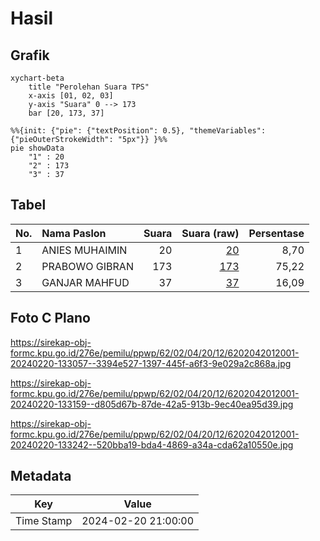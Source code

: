 # Hasil

## Grafik

```mermaid
xychart-beta
    title "Perolehan Suara TPS"
    x-axis [01, 02, 03]
    y-axis "Suara" 0 --> 173
    bar [20, 173, 37]
```

```mermaid
%%{init: {"pie": {"textPosition": 0.5}, "themeVariables": {"pieOuterStrokeWidth": "5px"}} }%%
pie showData
    "1" : 20
    "2" : 173
    "3" : 37
```

## Tabel

| No. | Nama Paslon    | Suara | Suara (raw) | Persentase |
|:--- |:-------------- | -----:| -----------:| ----------:|
| 1   | ANIES MUHAIMIN | 20    | [20][p-1]   | 8,70       |
| 2   | PRABOWO GIBRAN | 173   | [173][p-2]  | 75,22      |
| 3   | GANJAR MAHFUD  | 37    | [37][p-3]   | 16,09      |


[p-1]: https://github.com/gigit-pemilu/pemilu-2024-62-kalimantan-tengah/blob/main/pilpres/hitung-suara/sub/62-kalimantan-tengah/sub/02-kotawaringin-timur/sub/04-parenggean/sub/2012-bandar-agung/sub/001-tps/sub/paslon-1.txt
[p-2]: https://github.com/gigit-pemilu/pemilu-2024-62-kalimantan-tengah/blob/main/pilpres/hitung-suara/sub/62-kalimantan-tengah/sub/02-kotawaringin-timur/sub/04-parenggean/sub/2012-bandar-agung/sub/001-tps/sub/paslon-2.txt
[p-3]: https://github.com/gigit-pemilu/pemilu-2024-62-kalimantan-tengah/blob/main/pilpres/hitung-suara/sub/62-kalimantan-tengah/sub/02-kotawaringin-timur/sub/04-parenggean/sub/2012-bandar-agung/sub/001-tps/sub/paslon-3.txt

## Foto C Plano

https://sirekap-obj-formc.kpu.go.id/276e/pemilu/ppwp/62/02/04/20/12/6202042012001-20240220-133057--3394e527-1397-445f-a6f3-9e029a2c868a.jpg

https://sirekap-obj-formc.kpu.go.id/276e/pemilu/ppwp/62/02/04/20/12/6202042012001-20240220-133159--d805d67b-87de-42a5-913b-9ec40ea95d39.jpg

https://sirekap-obj-formc.kpu.go.id/276e/pemilu/ppwp/62/02/04/20/12/6202042012001-20240220-133242--520bba19-bda4-4869-a34a-cda62a10550e.jpg


## Metadata

| Key        | Value               |
| ---------- | ------------------- |
| Time Stamp | 2024-02-20 21:00:00 |



